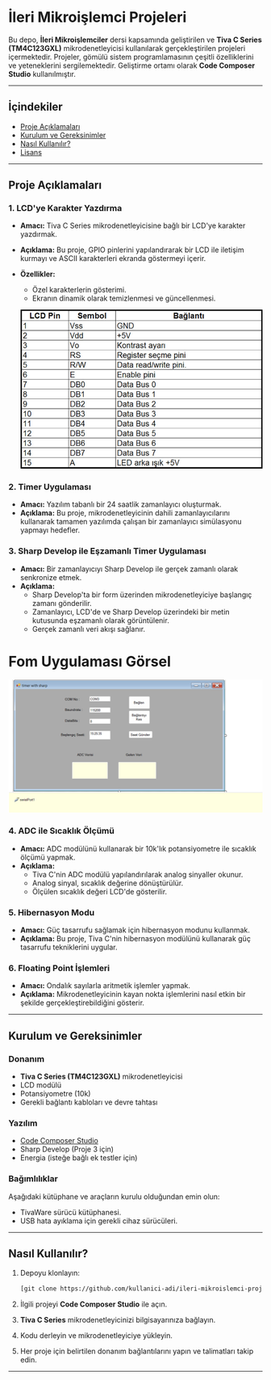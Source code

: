 # İleri Mikroişlemci Projeleri

Bu depo, **İleri Mikroişlemciler** dersi kapsamında geliştirilen ve **Tiva C Series (TM4C123GXL)** mikrodenetleyicisi kullanılarak gerçekleştirilen projeleri içermektedir. Projeler, gömülü sistem programlamasının çeşitli özelliklerini ve yeteneklerini sergilemektedir. Geliştirme ortamı olarak **Code Composer Studio** kullanılmıştır.

---

## İçindekiler

- [Proje Açıklamaları](#proje-açıklamaları)
- [Kurulum ve Gereksinimler](#kurulum-ve-gereksinimler)
- [Nasıl Kullanılır?](#nasıl-kullanılır)
- [Lisans](#lisans)

---

## Proje Açıklamaları

### 1. LCD'ye Karakter Yazdırma
- **Amacı:** Tiva C Series mikrodenetleyicisine bağlı bir LCD'ye karakter yazdırmak.
- **Açıklama:** Bu proje, GPIO pinlerini yapılandırarak bir LCD ile iletişim kurmayı ve ASCII karakterleri ekranda göstermeyi içerir.
- **Özellikler:**
  - Özel karakterlerin gösterimi.
  - Ekranın dinamik olarak temizlenmesi ve güncellenmesi.

  ![LCD PINS](https://github.com/Metinkorum/odevler/blob/main/proje1/2x16-lcd-ekran-sol-ust-mavi-qapass__1350064996275180.jpg)

### 2. Timer Uygulaması
- **Amacı:** Yazılım tabanlı bir 24 saatlik zamanlayıcı oluşturmak.
- **Açıklama:** Bu proje, mikrodenetleyicinin dahili zamanlayıcılarını kullanarak tamamen yazılımda çalışan bir zamanlayıcı simülasyonu yapmayı hedefler.

### 3. Sharp Develop ile Eşzamanlı Timer Uygulaması
- **Amacı:** Bir zamanlayıcıyı Sharp Develop ile gerçek zamanlı olarak senkronize etmek.
- **Açıklama:**
  - Sharp Develop'ta bir form üzerinden mikrodenetleyiciye başlangıç zamanı gönderilir.
  - Zamanlayıcı, LCD'de ve Sharp Develop üzerindeki bir metin kutusunda eşzamanlı olarak görüntülenir.
  - Gerçek zamanlı veri akışı sağlanır.
 
# Fom Uygulaması Görsel
![Form Tasarımı](https://github.com/Metinkorum/odevler/blob/main/proje3/form%20tasar%C4%B1m.png)

### 4. ADC ile Sıcaklık Ölçümü
- **Amacı:** ADC modülünü kullanarak bir 10k'lık potansiyometre ile sıcaklık ölçümü yapmak.
- **Açıklama:**
  - Tiva C'nin ADC modülü yapılandırılarak analog sinyaller okunur.
  - Analog sinyal, sıcaklık değerine dönüştürülür.
  - Ölçülen sıcaklık değeri LCD'de gösterilir.

### 5. Hibernasyon Modu
- **Amacı:** Güç tasarrufu sağlamak için hibernasyon modunu kullanmak.
- **Açıklama:** Bu proje, Tiva C'nin hibernasyon modülünü kullanarak güç tasarrufu tekniklerini uygular.

### 6. Floating Point İşlemleri
- **Amacı:** Ondalık sayılarla aritmetik işlemler yapmak.
- **Açıklama:** Mikrodenetleyicinin kayan nokta işlemlerini nasıl etkin bir şekilde gerçekleştirebildiğini gösterir.

---

## Kurulum ve Gereksinimler

### Donanım
- **Tiva C Series (TM4C123GXL)** mikrodenetleyicisi
- LCD modülü
- Potansiyometre (10k)
- Gerekli bağlantı kabloları ve devre tahtası

### Yazılım
- [Code Composer Studio](https://www.ti.com/tool/CCSTUDIO)
- Sharp Develop (Proje 3 için)
- Energia (isteğe bağlı ek testler için)

### Bağımlılıklar
Aşağıdaki kütüphane ve araçların kurulu olduğundan emin olun:
- TivaWare sürücü kütüphanesi.
- USB hata ayıklama için gerekli cihaz sürücüleri.

---

## Nasıl Kullanılır?

1. Depoyu klonlayın:
   ```bash
   [git clone https://github.com/kullanici-adi/ileri-mikroislemci-projeleri.git](https://github.com/Metinkorum/odevler.git)
   ```

2. İlgili projeyi **Code Composer Studio** ile açın.

3. **Tiva C Series** mikrodenetleyicinizi bilgisayarınıza bağlayın.

4. Kodu derleyin ve mikrodenetleyiciye yükleyin.

5. Her proje için belirtilen donanım bağlantılarını yapın ve talimatları takip edin.

---


